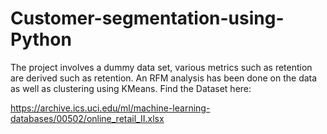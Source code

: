 # Customer-segmentation-using-Python
The project involves a dummy data set, various metrics such as retention are derived such as retention. An RFM analysis has been done on the data as well as clustering using KMeans.
Find the Dataset here:

https://archive.ics.uci.edu/ml/machine-learning-databases/00502/online_retail_II.xlsx
